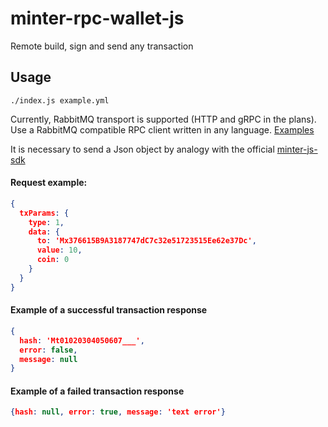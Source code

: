 # minter-rpc-wallet-js

Remote build, sign and send any transaction

## Usage
```shell
./index.js example.yml
```

Currently, RabbitMQ transport is supported (HTTP and gRPC in the plans).
Use a RabbitMQ compatible RPC client written in any language. [Examples](https://www.rabbitmq.com/getstarted.html)

It is necessary to send a Json object by analogy with the official [minter-js-sdk](https://github.com/MinterTeam/minter-js-sdk#transaction-types)

#### Request example:
```json
{
  txParams: {
    type: 1,
    data: {
      to: 'Mx376615B9A3187747dC7c32e51723515Ee62e37Dc',
      value: 10,
      coin: 0
    }
  }
}
```

#### Example of a successful transaction response
```json
{
  hash: 'Mt01020304050607___',
  error: false,
  message: null
}
```

#### Example of a failed transaction response
```json
{hash: null, error: true, message: 'text error'}
```